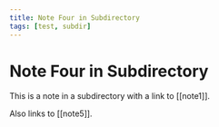 ```yaml
---
title: Note Four in Subdirectory
tags: [test, subdir]
---
```


# Note Four in Subdirectory

This is a note in a subdirectory with a link to [[note1]].

Also links to [[note5]].
